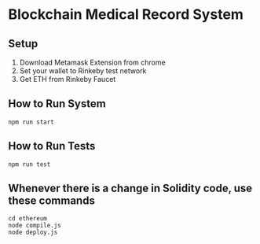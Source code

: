 # Blockchain Medical Record System


## Setup
1. Download Metamask Extension from chrome
2. Set your wallet to Rinkeby test network
3. Get ETH from Rinkeby Faucet

## How to Run System
```
npm run start
```

## How to Run Tests
```
npm run test
```

## Whenever there is a change in Solidity code, use these commands
```
cd ethereum
node compile.js
node deploy.js
```

